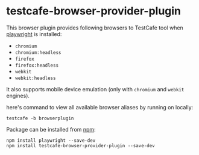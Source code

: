 # testcafe-browser-provider-plugin

This browser plugin provides following browsers to TestCafe tool when [playwright](https://www.npmjs.com/package/playwright) is installed:

- `chromium`
- `chromium:headless`
- `firefox`
- `firefox:headless`
- `webkit`
- `webkit:headless`

It also supports mobile device emulation (only with `chromium` and `webkit` engines).

here's command to view all available browser aliases by running on locally:

```
testcafe -b browserplugin
```

Package can be installed from [npm](https://www.npmjs.com/package/testcafe-browser-provider-plugin):

```
npm install playwright --save-dev
npm install testcafe-browser-provider-plugin --save-dev
```

